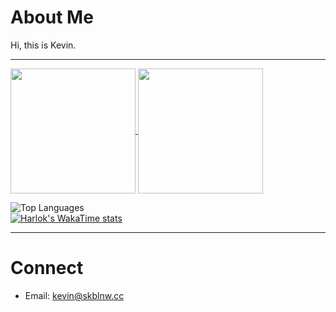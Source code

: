 # About Me

Hi, this is Kevin.  

---

<a href="https://github.com/anuraghazra/github-readme-stats">
  <img height=200 align="center" src="https://github-readme-stats.vercel.app/api?username=skblnw&rank_icon=github&theme=github_dark_dimmed" />
</a>
<a href="https://github.com/anuraghazra/convoychat">
  <img height=200 align="center" src="https://github-readme-stats.vercel.app/api/top-langs?username=skblnw&layout=compact&langs_count=8&card_width=320" />
</a>

![Top Languages](https://github-readme-stats.vercel.app/api/top-langs/?username=skblnw&layout=compact&theme=default)  
[![Harlok's WakaTime stats](https://github-readme-stats.vercel.app/api/wakatime?username=skblnw)](https://github.com/anuraghazra/github-readme-stats)

---

# Connect

- Email: kevin@skblnw.cc
